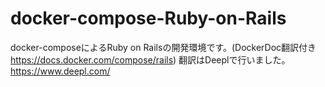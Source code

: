 # docker-compose-Ruby-on-Rails
docker-composeによるRuby on Railsの開発環境です。(DockerDoc翻訳付き　https://docs.docker.com/compose/rails)
翻訳はDeeplで行いました。
https://www.deepl.com/

